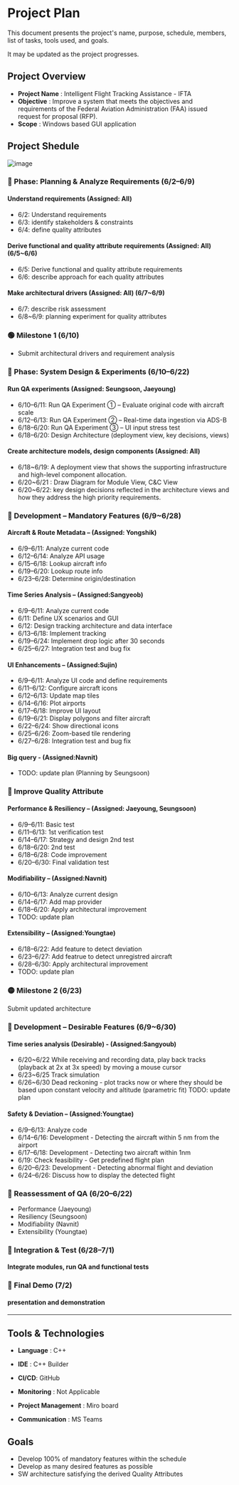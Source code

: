 # Project Plan

This document presents the project's name, purpose, schedule, members, list of tasks, tools used, and goals.

It may be updated as the project progresses.

## Project Overview

- **Project Name** : Intelligent Flight Tracking Assistance - IFTA
- **Objective** : Improve a system that meets the objectives and requirements of the Federal Aviation Administration (FAA) issued request for proposal (RFP).
- **Scope** : Windows based GUI application
  
## Project Shedule
![image](https://github.com/user-attachments/assets/46d38c02-8838-4a2c-a2a4-19b1c3ce8316)

### 🔹 Phase: Planning & Analyze Requirements (6/2–6/9)
#### Understand requirements (Assigned: All) 

- 6/2: Understand requirements
- 6/3: identify stakeholders & constraints
- 6/4: define quality attributes   

#### Derive functional and quality attribute requirements (Assigned: All) (6/5~6/6)
- 6/5: Derive functional and quality attribute requirements
- 6/6: describe approach for each quality attributes

#### Make architectural drivers (Assigned: All) (6/7~6/9)
- 6/7: describe risk assessment
- 6/8~6/9: planning experiment for quality attributes

### 🟢 Milestone 1 (6/10)

- Submit architectural drivers and requirement analysis


### 🔹 Phase: System Design & Experiments (6/10–6/22)
#### Run QA experiments (Assigned: Seungsoon, Jaeyoung)

- 6/10–6/11: Run QA Experiment ① – Evaluate original code with aircraft scale  
- 6/12–6/13: Run QA Experiment ② – Real-time data ingestion via ADS-B  
- 6/18–6/20: Run QA Experiment ③ – UI input stress test  
- 6/18–6/20: Design Architecture (deployment view, key decisions, views)

#### Create architecture models, design components (Assigned: All)
-	6/18~6/19: A deployment view that shows the supporting infrastructure and high-level component allocation.
-	6/20~6/21 : Draw Diagram for Module View, C&C View
-	6/20~6/22: key design decisions reflected in the architecture views and how they address the high priority requirements.


### 🔹 Development – Mandatory Features (6/9~6/28)

#### Aircraft & Route Metadata – (Assigned: Yongshik)
- 6/9–6/11: Analyze current code  
- 6/12–6/14: Analyze API usage  
- 6/15–6/18: Lookup aircraft info  
- 6/19–6/20: Lookup route info  
- 6/23–6/28: Determine origin/destination  

#### Time Series Analysis –  (Assigned:Sangyeob)
- 6/9–6/11: Analyze current code  
- 6/11: Define UX scenarios and GUI  
- 6/12: Design tracking architecture and data interface  
- 6/13–6/18: Implement tracking  
- 6/19–6/24: Implement drop logic after 30 seconds  
- 6/25–6/27: Integration test and bug fix  

#### UI Enhancements –  (Assigned:Sujin)
- 6/9–6/11: Analyze UI code and define requirements  
- 6/11–6/12: Configure aircraft icons  
- 6/12–6/13: Update map tiles  
- 6/14–6/16: Plot airports  
- 6/17–6/18: Improve UI layout  
- 6/19–6/21: Display polygons and filter aircraft  
- 6/22–6/24: Show directional icons  
- 6/25–6/26: Zoom-based tile rendering  
- 6/27–6/28: Integration test and bug fix   

#### Big query -  (Assigned:Navnit)
- TODO: update plan (Planning by Seungsoon)



### 🔹 Improve Quality Attribute

#### Performance & Resiliency –  (Assigned: Jaeyoung, Seungsoon)
- 6/9–6/11: Basic test  
- 6/11–6/13: 1st verification test  
- 6/14–6/17: Strategy and design 2nd test  
- 6/18–6/20: 2nd test  
- 6/18–6/28: Code improvement  
- 6/20–6/30: Final validation test  

#### Modifiability –  (Assigned:Navnit)
- 6/10–6/13: Analyze current design  
- 6/14–6/17: Add map provider  
- 6/18–6/20: Apply architectural improvement
- TODO: update plan

#### Extensibility –  (Assigned:Youngtae)
- 6/18–6/22: Add feature to detect deviation  
- 6/23–6/27: Add featrue to detect unregistred aircraft
- 6/28–6/30: Apply architectural improvement
- TODO: update plan


### 🟡 Milestone 2 (6/23)

Submit updated architecture



### 🔹 Development – Desirable Features (6/9~6/30)

#### Time series analysis (Desirable) -  (Assigned:Sangyoub)
 - 6/20~6/22 While receiving and recording data, play back tracks (playback at 2x at 3x speed) by moving a mouse cursor
 - 6/23~6/25 Track simulation
 - 6/26~6/30 Dead reckoning - plot tracks now or where they should be based upon constant velocity and altitude (parametric fit)
   TODO: update plan


#### Safety & Deviation –  (Assigned:Youngtae)
- 6/9–6/13: Analyze code  
- 6/14–6/16: Development - Detecting the aircraft within 5 nm from the airport  
- 6/17–6/18: Development - Detecting two aircraft within 1nm  
- 6/19: Check feasibility - Get predefined flight plan  
- 6/20–6/23: Development - Detecting abnormal flight and deviation  
- 6/24–6/26: Discuss how to display the detected flight 



### 🔹 Reassessment of QA (6/20–6/22)
 - Performance (Jaeyoung)
 - Resiliency (Seungsoon)
 - Modifiability (Navnit)
 - Extensibility (Youngtae)




### 🔹 Integration & Test (6/28–7/1)

#### Integrate modules, run QA and functional tests



### 🎯 Final Demo (7/2)

#### presentation and demonstration

---

## Tools & Technologies

- **Language** : C++
- **IDE** : C++ Builder

- **CI/CD**: GitHub

- **Monitoring** : Not Applicable  

- **Project Management** : Miro board

- **Communication** : MS Teams 




## Goals

- Develop 100% of mandatory features within the schedule
- Develop as many desired features as possible
- SW architecture satisfying the derived Quality Attributes
